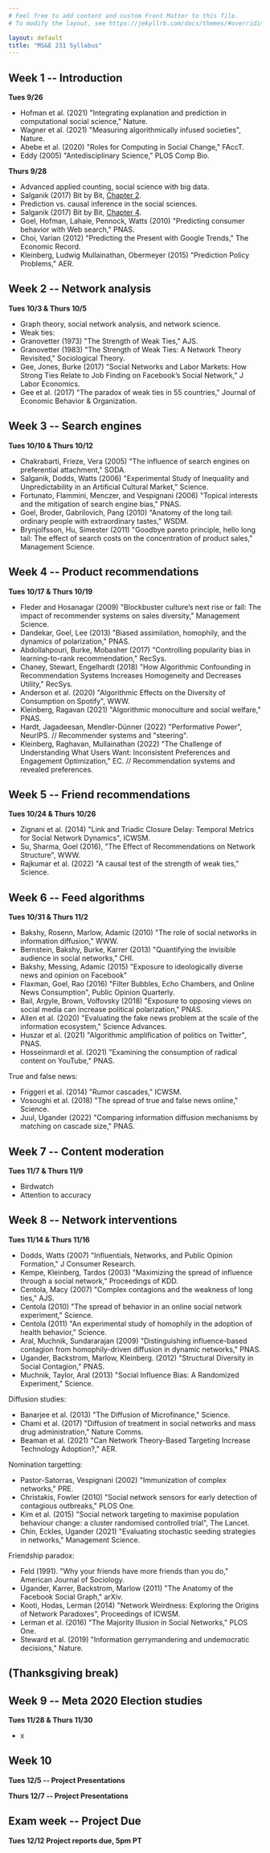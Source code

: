 ```yaml
---
# Feel free to add content and custom Front Matter to this file.
# To modify the layout, see https://jekyllrb.com/docs/themes/#overriding-theme-defaults

layout: default
title: "MS&E 231 Syllabus"
---
```



## Week 1 -- Introduction ##

**Tues 9/26**
- Hofman et al. (2021) "Integrating explanation and prediction in computational social science," Nature.
- Wagner et al. (2021) "Measuring algorithmically infused societies", Nature.
- Abebe et al. (2020) "Roles for Computing in Social Change," FAccT.
- Eddy (2005) "Antedisciplinary Science," PLOS Comp Bio.

**Thurs 9/28**

<!-- 
- **PS1: Released/introduced**
-->

- Advanced applied counting, social science with big data.
- Salganik (2017) Bit by Bit, [Chapter 2](https://www.bitbybitbook.com/en/1st-ed/preface/).
- Prediction vs. causal inference in the social sciences.
- Salganik (2017) Bit by Bit, [Chapter 4](https://www.bitbybitbook.com/en/1st-ed/preface/).
- Goel, Hofman, Lahaie, Pennock, Watts (2010) "Predicting consumer behavior with Web search," PNAS.
- Choi, Varian (2012) "Predicting the Present with Google Trends," The Economic Record.
- Kleinberg, Ludwig Mullainathan, Obermeyer (2015) "Prediction Policy Problems," AER. 

## Week 2 -- Network analysis ##
**Tues 10/3 & Thurs 10/5**

- Graph theory, social network analysis, and network science.
- Weak ties:
- Granovetter (1973) "The Strength of Weak Ties," AJS.
- Granovetter (1983) "The Strength of Weak Ties: A Network Theory Revisited," Sociological Theory.
- Gee, Jones, Burke (2017) "Social Networks and Labor Markets: How Strong Ties Relate to Job Finding on Facebook’s Social Network," J Labor Economics.
- Gee et al. (2017) "The paradox of weak ties in 55 countries," Journal of Economic Behavior & Organization.

## Week 3 -- Search engines ##
**Tues 10/10 & Thurs 10/12**

- Chakrabarti, Frieze, Vera (2005) "The influence of search engines on preferential attachment," SODA.
- Salganik, Dodds, Watts (2006) "Experimental Study of Inequality and Unpredictability in an Artificial Cultural Market," Science.
- Fortunato, Flammini, Menczer, and Vespignani (2006) "Topical interests and the mitigation of search engine bias," PNAS.
- Goel, Broder, Gabrilovich, Pang (2010) "Anatomy of the long tail: ordinary people with extraordinary tastes," WSDM.
- Brynjolfsson, Hu, Simester (2011) "Goodbye pareto principle, hello long tail: The effect of search costs on the concentration of product sales," Management Science.

## Week 4 -- Product recommendations ##
**Tues 10/17 & Thurs 10/19**

- Fleder and Hosanagar (2009) "Blockbuster culture’s next rise or fall: The impact of recommender systems on sales diversity," Management Science.
- Dandekar, Goel, Lee (2013) "Biased assimilation, homophily, and the dynamics of polarization," PNAS.
- Abdollahpouri, Burke, Mobasher (2017) "Controlling popularity bias in learning-to-rank recommendation," RecSys.
- Chaney, Stewart, Engelhardt (2018) "How Algorithmic Confounding in Recommendation Systems Increases Homogeneity and Decreases Utility," RecSys.
- Anderson et al. (2020) "Algorithmic Effects on the Diversity of Consumption on Spotify", WWW.
- Kleinberg, Ragavan (2021) "Algorithmic monoculture and social welfare," PNAS.
- Hardt, Jagadeesan, Mendler-Dünner (2022) "Performative Power", NeurIPS. // Recommender systems and "steering".
- Kleinberg, Raghavan, Mullainathan (2022) "The Challenge of Understanding What Users Want: Inconsistent Preferences and Engagement Optimization," EC.  // Recommendation systems and revealed preferences.


## Week 5 -- Friend recommendations ##
**Tues 10/24 & Thurs 10/26**

- Zignani et al. (2014) "Link and Triadic Closure Delay: Temporal Metrics for Social Network Dynamics", ICWSM.
- Su, Sharma, Goel (2016), "The Effect of Recommendations on Network Structure", WWW. 
- Rajkumar et al. (2022) "A causal test of the strength of weak ties," Science.

## Week 6 -- Feed algorithms ##
**Tues 10/31 & Thurs 11/2**

- Bakshy, Rosenn, Marlow, Adamic (2010) "The role of social networks in information diffusion," WWW.
- Bernstein, Bakshy, Burke, Karrer (2013) "Quantifying the invisible audience in social networks," CHI.
- Bakshy, Messing, Adamic (2015) "Exposure to ideologically diverse news and opinion on Facebook"
- Flaxman, Goel, Rao (2016) "Filter Bubbles, Echo Chambers, and Online News Consumption", Public Opinion Quarterly.
- Bail, Argyle, Brown, Volfovsky (2018) "Exposure to opposing views on social media can increase political polarization," PNAS.
- Allen et al. (2020) "Evaluating the fake news problem at the scale of the information ecosystem," Science Advances.
- Huszar et al. (2021) "Algorithmic amplification of politics on Twitter", PNAS.
- Hosseinmardi et al. (2021) "Examining the consumption of radical content on YouTube," PNAS.

True and false news:
- Friggeri et al. (2014) "Rumor cascades," ICWSM.
- Vosoughi et al. (2018) "The spread of true and false news online," Science.
- Juul, Ugander (2022) "Comparing information diffusion mechanisms by matching on cascade size," PNAS.


## Week 7 -- Content moderation ##
**Tues 11/7 & Thurs 11/9**

- Birdwatch
- Attention to accuracy


## Week 8 -- Network interventions ##
**Tues 11/14 & Thurs 11/16**

- Dodds, Watts (2007) "Influentials, Networks, and Public Opinion Formation," J Consumer Research.
- Kempe, Kleinberg, Tardos (2003) "Maximizing the spread of influence through a social network," Proceedings of KDD.
- Centola, Macy (2007) "Complex contagions and the weakness of long ties," AJS.
- Centola (2010) "The spread of behavior in an online social network experiment," Science.
- Centola (2011) "An experimental study of homophily in the adoption of health behavior," Science.
- Aral, Muchnik, Sundararajan (2009) "Distinguishing influence-based contagion from homophily-driven diffusion in dynamic networks," PNAS.
- Ugander, Backstrom, Marlow, Kleinberg. (2012) "Structural Diversity in Social Contagion," PNAS.
- Muchnik, Taylor, Aral (2013) "Social Influence Bias: A Randomized Experiment," Science.

Diffusion studies:
- Banarjee et al. (2013) "The Diffusion of Microfinance," Science.
- Chami et al. (2017) "Diffusion of treatment in social networks and mass drug administration," Nature Comms.
- Beaman et al. (2021) "Can Network Theory-Based Targeting Increase Technology Adoption?," AER.

Nomination targetting:
- Pastor-Satorras, Vespignani (2002) "Immunization of complex networks," PRE.
- Christakis, Fowler (2010) "Social network sensors for early detection of contagious outbreaks," PLOS One.
- Kim et al. (2015) "Social network targeting to maximise population behaviour change: a cluster randomised controlled trial", The Lancet.
- Chin, Eckles, Ugander (2021) "Evaluating stochastic seeding strategies in networks," Management Science.

Friendship paradox:
- Feld (1991). "Why your friends have more friends than you do," American Journal of Sociology.
- Ugander, Karrer, Backstrom, Marlow (2011) "The Anatomy of the Facebook Social Graph," arXiv.
- Kooti, Hodas, Lerman (2014) "Network Weirdness: Exploring the Origins of Network Paradoxes", Proceedings of ICWSM.
- Lerman et al. (2016) "The Majority Illusion in Social Networks," PLOS One.
- Steward et al. (2019) "Information gerrymandering and undemocratic decisions," Nature. 


<!--
**Tues 10/24  -- Social Influence, influence maximization**

**Thurs 10/26  -- Social Contagion, Social Diffusion**


## Week 6 ##

**Tues 10/31 -- Modern surveys, post-stratification**
- Wang, Rothschild, Goel Gelman, (2015) "Forecasting elections with non-representative polls," Routledge Studies in Global Information, Politics and Society.
- Gelman, Goel, Rivers, Rothschild (2016) "The Mythical Swing Voter," QJPS.
- Rosenzsweig et al. (2022) "Survey sampling in the Global South using Facebook advertisements," SocArxiv.

**Thurs 11/2 Digital demography**
- **PS2: Due**
- **PS3: Released/introduced**
- Zagheni, Garimella, Weber, State (2014) "Inferring international and internal migration patterns from twitter data", WWW.
- Zagheni, Weber (2015) "Demographic research with non-representative internet data," International Journal of Manpower.
- Tufecki (2014) "Big Questions for Social Media Big Data: Representativeness, Validity and Other Methodological Pitfalls," ICWSM.
- Zagheni, Weber, Gummadi (2017) "Leveraging Facebook's advertising platform to monitor stocks of migrants," Population and Development Review.

## Week 7 ##

**Tues 11/7 -- No lecture, Election Day!**
- **Project Proposal: Due**

**Thurs 11/9  -- COVID and mobility (Guest lecture: Serina Chang)**
- Chang et al. (2020) "Mobility network models of COVID-19 explain inequities and inform reopening," Nature.


## Week 8 ##

**Tues 11/14 -- Cell phone and mobility data**
- de Montjoye et al. (2013) "Unique in the Crowd: The privacy bounds of human mobility," Scientific Reports. 
- Blumenstock, Cadamuro, On (2015) "Predicting poverty and wealth from mobile phone metadata", Science.
- Aiken et al. (2022) "Machine learning and phone data can improve targeting of humanitarian aid", Nature.
- Barbosa et al. (2018) "Human mobility: Models and applications," Physics Reports.
- Chen, Rohla (2018) "The effect of partisanship and political advertising on close family ties", Science.
- Alessandretti et al. (2020) "The scales of human mobility," Nature.
- Athey et al. (2021) "Estimating experienced racial segregation in US cities using large-scale GPS data," PNAS.
- Coston et al. (2021) "Leveraging Administrative Data for Bias Audits: Assessing Disparate Coverage with Mobility Data for COVID-19 Policy," FAccT.

**Tues 11/15 -- Culturomics**
- Lieberman et al. (2007) "Quantifying the evolutionary dynamics of language," Nature.
- Michel et al. (2010) "Quantitative Analysis of Culture Using Millions of Digitized Books," Science. 
- Card et al. (2022) "Computational analysis of 140 years of US political speeches reveals more positive but increasingly polarized framing ofimmigration," PNAS.


**Thurs 11/16 -- Data Privacy**
- **PS3: Due**
- Digital exhaust
- Data privacy models
- Differential privacy
-->

## (Thanksgiving break) ##

## Week 9 -- Meta 2020 Election studies ##
**Tues 11/28 & Thurs 11/30**

- x

## Week 10 ##

**Tues 12/5 -- Project Presentations**

**Thurs 12/7 -- Project Presentations**

## Exam week -- Project Due ##

**Tues 12/12    Project reports due, 5pm PT**